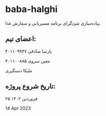 # baba-halghi

پیاده‌سازی شئ‌گرای برنامه مسیریابی و سفارش غذا.

## اعضای تیم:

پارسا صادقی    ۴۰۱۱۰۹۹۴۷

معین سروی    ۴۰۱۱۰۰۸۸۵

ملیکا دستگیری

## تاریخ شروع پروژه:
۲۵ فروردین ۱۴۰۲

14 Apr 2023
